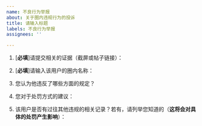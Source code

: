 ```yaml
---
name: 不良行为举报
about: 关于圈内违规行为的投诉
title: 请输入标题
labels: 不良行为举报
assignees: ''

---
```


1. [**必填**]请提交相关的证据（截屏或帖子链接）：

2. [**必填**]请输入该用户的圈内名称：

3. 您认为他违反了哪些方面的规定？

4. 您对于处罚方式的建议：

5. 该用户是否有过往其他违规的相关记录？若有，请列举您知道的（**这将会对具体的处罚产生影响**）：
